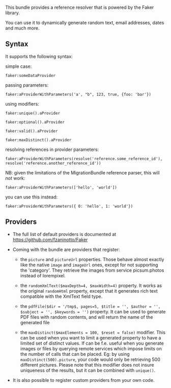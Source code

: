 This bundle provides a reference resolver that is powered by the Faker library.

You can use it to dynamically generate random text, email addresses, dates and much more.


## Syntax

It supports the following syntax:

simple case:
    
    faker:someDataProvider

passing parameters:
    
    faker:aProviderWithParameters('a', "b", 123, true, {foo: 'bar'})

using modifiers:

    faker:unique().aProvider
    
    faker:optional().aProvider
    
    faker:valid().aProvider

    faker:maxDistinct().aProvider

resolving references in provider parameters:

    faker:aProviderWithParameters(resolve('reference.some_reference_id'), resolve('reference.another_reference_id'))

NB: given the limitations of the MigrationBundle reference parser, this will *not* work:

    faker:aProviderWithParameters(['hello', 'world'])

you can use this instead:

    faker:aProviderWithParameters({ 0: 'hello', 1: 'world'})

    
## Providers

* The full list of default providers is documented at https://github.com/fzaninotto/Faker

* Coming with the bundle are providers that register:
 
    * the `picture` and `pictureUrl` properties.
        Those behave almost exactly like the native `image` and `imageUrl` ones, except for not supporting the 'category'.
        They retrieve the images from service picsum.photos instead of lorempixel.
 
    * the `randomXmlText($maxDepth=4, $maxWidth=4)` property.
        It works as the original `randomHtml` property, except that it generates rich text compatible with the XmlText
        field type.

    * the `pdfFile($dir = '/tmp$, pages=5, $title = '', $author = '', $subject = '', $keywords = '')` property.
        It can be used to generate PDF files with random contents, and will return the name of the generated file
    
    * the `maxDistinct($maxElements = 100, $reset = false)` modifier.
        This can be used when you want to limit a generated property to have a limited set of distinct values.
        If can be f.e. useful when you generate images or files by querying remote services which impose limits on the
        number of calls that can be placed.
        Eg: by using `maxDistinct(500).picture`, your code would only be retrieving 500 different pictures.
        Please note that this modifier does not insure uniqueness of the results, but it can be combined with `unique()`. 

* It is also possible to register custom providers from your own code.
